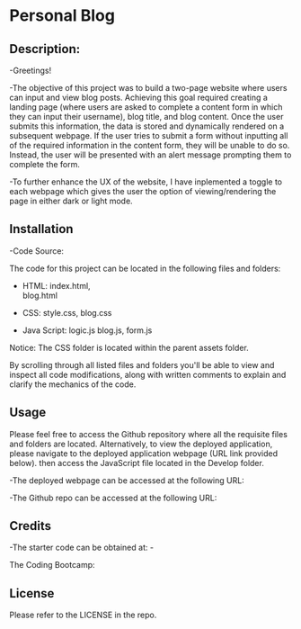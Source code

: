# Personal Blog


## Description:

-Greetings! 

-The objective of this project was to build a two-page website where users can input and view blog posts. Achieving this goal required creating a landing page (where users are asked to complete a content form in which they can input their username), blog title, and blog content. Once the user submits this information, the data is stored and dynamically rendered on a subsequent webpage. If the user tries to submit a form without inputting all of the required information in the content form, they will be unable to do so. Instead, the user will be presented with an alert message prompting them to complete the form. 

-To further enhance the UX of the website, I have inplemented a toggle to each webpage which gives the user the option of viewing/rendering the page in either dark or light mode.


## Installation

-Code Source:

The code for this project can be located in the following files and folders:

* HTML:
        index.html,    
        blog.html

* CSS: 
        style.css,
        blog.css

* Java Script:
                logic.js
                blog.js,
                form.js



Notice: The CSS folder is located within the parent assets folder.

By scrolling through all listed files and folders you'll be able to view and inspect all code modifications, along with written comments to explain and clarify the mechanics of the code.


## Usage

Please feel free to access the Github repository where all the requisite files and folders are located. Alternatively, to view the deployed application, please navigate to the deployed application webpage (URL link provided below). then access the JavaScript file located in the Develop folder.

-The deployed webpage can be accessed at the following URL: 

-The Github repo can be accessed at the following URL: 


## Credits

-The starter code can be obtained at: -

The Coding Bootcamp: 


## License

Please refer to the LICENSE in the repo.

